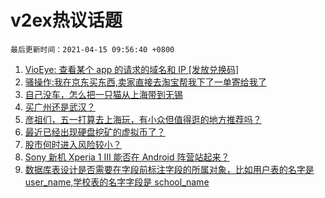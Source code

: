 # v2ex热议话题

`最后更新时间：2021-04-15 09:56:40 +0800`

1. [VioEye: 查看某个 app 的请求的域名和 IP [发放兑换码]](https://www.v2ex.com/t/770502)
1. [骚操作:我在京东买东西,卖家直接去淘宝帮我下了一单寄给我了](https://www.v2ex.com/t/770532)
1. [自己没车，怎么把一只猫从上海带到无锡](https://www.v2ex.com/t/770608)
1. [买广州还是武汉？](https://www.v2ex.com/t/770523)
1. [彦祖们，五一打算去上海玩，有小众但值得逛的地方推荐吗？](https://www.v2ex.com/t/770646)
1. [最近已经出现硬盘挖矿的虚拟币了？](https://www.v2ex.com/t/770543)
1. [股市何时进入风险较小？](https://www.v2ex.com/t/770497)
1. [Sony 新机 Xperia 1 III 能否在 Android 阵营站起来？](https://www.v2ex.com/t/770697)
1. [数据库表设计是否需要在字段前标注字段的所属对象，比如用户表的名字是 user_name,学校表的名字字段是 school_name](https://www.v2ex.com/t/770704)

